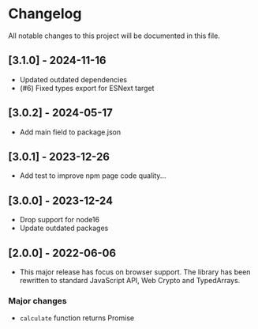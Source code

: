 # Changelog

All notable changes to this project will be documented in this file.

## [3.1.0] - 2024-11-16

- Updated outdated dependencies
- (#6) Fixed types export for ESNext target

## [3.0.2] - 2024-05-17

- Add main field to package.json

## [3.0.1] - 2023-12-26

- Add test to improve npm page code quality...

## [3.0.0] - 2023-12-24

- Drop support for node16
- Update outdated packages

## [2.0.0] - 2022-06-06

- This major release has focus on browser support. The library has been rewritten to standard JavaScript API, Web Crypto and TypedArrays.

### Major changes

- `calculate` function returns Promise<Uint8Array>
